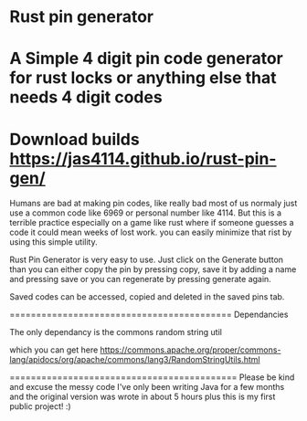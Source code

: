 # Rust pin generator
A Simple 4 digit pin code generator for rust locks or anything else that needs 4 digit codes
===========================================
Download builds 
https://jas4114.github.io/rust-pin-gen/
===========================================

Humans are bad at making pin codes, like really bad most of us normaly just use a common code like 6969 or personal number like 4114. But this is a terrible practice especially on a game like rust where if someone guesses a code it could mean weeks of lost work. you can easily minimize that rist by using this simple utility.

Rust Pin Generator is very easy to use. Just click on the Generate button than you can either copy the pin by pressing copy, save it by adding a name and pressing save or you can regenerate by pressing generate again. 

Saved codes can be accessed, copied and deleted in the saved pins tab.

==========================================
Dependancies

The only dependancy is the commons random string util

which you can get here https://commons.apache.org/proper/commons-lang/apidocs/org/apache/commons/lang3/RandomStringUtils.html

===========================================
Please be kind and excuse the messy code I've only been writing Java for a few months and the original version was wrote in about 5 hours plus this is my first public project! :)
